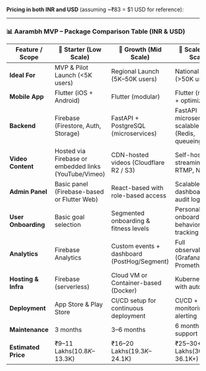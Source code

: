 **Pricing in both INR and USD** (assuming ~₹83 = $1 USD for reference):

---

### 📊 **Aarambh MVP – Package Comparison Table (INR & USD)**

|Feature / Scope|🔹 Starter (Low Scale)|🔸 Growth (Mid Scale)|🔺 Scale (High Scale)|
|---|---|---|---|
|**Ideal For**|MVP & Pilot Launch (<5K users)|Regional Launch (5K–50K users)|National Launch (>50K users)|
|**Mobile App**|Flutter (iOS + Android)|Flutter (modular)|Flutter (modular + optimized)|
|**Backend**|Firebase (Firestore, Auth, Storage)|FastAPI + PostgreSQL (microservices)|FastAPI microservices + scalable infra (Redis, queueing)|
|**Video Content**|Hosted via Firebase or embedded links (YouTube/Vimeo)|CDN-hosted videos (Cloudflare R2 / S3)|Self-hosted streaming (HLS, RTMP, NGINX)|
|**Admin Panel**|Basic panel (Firebase-based or Flutter Web)|React-based with role-based access|Scalable admin dashboard with audit logs|
|**User Onboarding**|Basic goal selection|Segmented onboarding & fitness levels|Personalized onboarding + behavior tracking|
|**Analytics**|Firebase Analytics|Custom events + dashboard (PostHog/Segment)|Full observability (Grafana + Prometheus)|
|**Hosting & Infra**|Firebase (serverless)|Cloud VM or Container-based (Docker)|Kubernetes/ECS with autoscaling|
|**Deployment**|App Store & Play Store|CI/CD setup for continuous deployment|CI/CD + monitoring & alerting|
|**Maintenance**|3 months|3–6 months|6 months + SRE support|
|**Estimated Price**|₹9–11 Lakhs($10.8K–$13.3K)|₹16–20 Lakhs($19.3K–$24.1K)|₹25–30+ Lakhs($30.1K–$36.1K+)|
